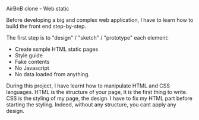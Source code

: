 
 AirBnB clone - Web static


Before developing a big and complex web application, I have to learn how to  build the front end step-by-step.


The first step is to "design" / "sketch" / "prototype" each element:

* Create ssmple HTML static pages
* Style guide
* Fake contents
* No Javascript
* No data loaded from anything.


During this project, I have learnt how to manipulate HTML and CSS languages. HTML is the structure of your page, it is the first thing to write. CSS is the styling of my page, the design. I have to fix my  HTML part before starting the styling. Indeed, without any structure, you cant apply any design.
